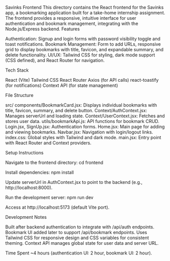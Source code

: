 Savinks Frontend
This directory contains the React frontend for the Savinks app, a bookmarking application built for a take-home internship assignment. The frontend provides a responsive, intuitive interface for user authentication and bookmark management, integrating with the Node.js/Express backend.
Features

Authentication: Signup and login forms with password visibility toggle and toast notifications.
Bookmark Management: Form to add URLs, responsive grid to display bookmarks with title, favicon, and expandable summary, and delete functionality.
UI/UX: Tailwind CSS for styling, dark mode support (CSS defined), and React Router for navigation.

Tech Stack

React (Vite)
Tailwind CSS
React Router
Axios (for API calls)
react-toastify (for notifications)
Context API (for state management)

File Structure

src/
components/BookmarkCard.jsx: Displays individual bookmarks with title, favicon, summary, and delete button.
Context/AuthContext.jsx: Manages serverUrl and loading state.
Context/UserContext.jsx: Fetches and stores user data.
utils/bookmarkApi.js: API functions for bookmark CRUD.
Login.jsx, SignUp.jsx: Authentication forms.
Home.jsx: Main page for adding and viewing bookmarks.
Navbar.jsx: Navigation with login/logout links.
index.css: Global styles with Tailwind and dark mode.
main.jsx: Entry point with React Router and Context providers.



Setup Instructions

Navigate to the frontend directory:
cd frontend


Install dependencies:
npm install


Update serverUrl in AuthContext.jsx to point to the backend (e.g., http://localhost:8000).

Run the development server:
npm run dev


Access at http://localhost:5173 (default Vite port).


Development Notes

Built after backend authentication to integrate with /api/auth endpoints.
Bookmark UI added later to support /api/bookmark endpoints.
Uses Tailwind CSS for responsive design and CSS variables for consistent theming.
Context API manages global state for user data and server URL.


Time Spent
~4 hours (authentication UI: 2 hour, bookmark UI: 2  hour).